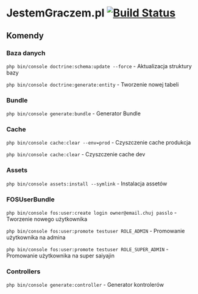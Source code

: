 JestemGraczem.pl [![Build Status](https://travis-ci.com/otlet/JestemGraczem.svg?token=bYUTHcLbz1WFJyMWVtLD&branch=master)](https://travis-ci.com/otlet/JestemGraczem)
================

## Komendy
### Baza danych

`php bin/console doctrine:schema:update --force` - Aktualizacja struktury bazy

`php bin/console doctrine:generate:entity` - Tworzenie nowej tabeli

### Bundle

`php bin/console generate:bundle` - Generator Bundle

### Cache

`php bin/console cache:clear --env=prod` - Czyszczenie cache produkcja

`php bin/console cache:clear` - Czyszczenie cache dev

### Assets

`php bin/console assets:install --symlink` - Instalacja assetów

### FOSUserBundle

`php bin/console fos:user:create login owner@email.chuj passlo` - Tworzenie nowego użytkownika

`php bin/console fos:user:promote testuser ROLE_ADMIN` - Promowanie użytkownika na admina

`php bin/console fos:user:promote testuser ROLE_SUPER_ADMIN` - Promowanie użytkownika na super saiyajin

### Controllers

`php bin/console generate:controller` - Generator kontrolerów
